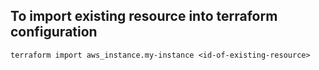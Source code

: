 ## To import existing resource into terraform configuration
```
terraform import aws_instance.my-instance <id-of-existing-resource>
```